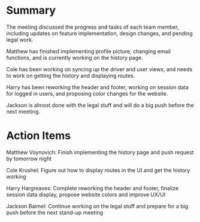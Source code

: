 # Summary

The meeting discussed the progress and tasks of each team member, including updates on feature implementation, design changes, and pending legal work.

Matthew has finished implementing profile picture, changing email functions, and is currently working on the history page.

Cole has been working on syncing up the driver and user views, and needs to work on getting the history and displaying routes.

Harry has been reworking the header and footer, working on session data for logged in users, and proposing color changes for the website.

Jackson is almost done with the legal stuff and will do a big push before the next meeting.

# Action Items

Matthew Voynovich: Finish implementing the history page and push request by tomorrow night

Cole Krushel: Figure out how to display routes in the UI and get the history working

Harry Hargreaves: Complete reworking the header and footer, finalize session data display, propose website colors and improve UX/UI

Jackson Baimel: Continue working on the legal stuff and prepare for a big push before the next stand-up meeting